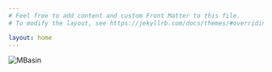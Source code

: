 ```yaml
---
# Feel free to add content and custom Front Matter to this file.
# To modify the layout, see https://jekyllrb.com/docs/themes/#overriding-theme-defaults

layout: home
---
```


![MBasin](https://media.discordapp.net/attachments/641427478719496204/975452659542798406/G2.jpg?width=1193&height=671 "A photo I like :)")
